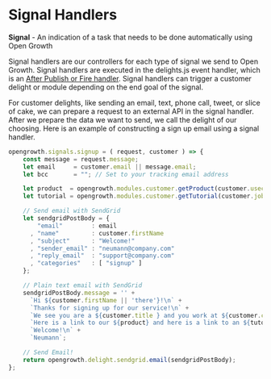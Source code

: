 # Signal Handlers

**Signal** - An indication of a task that needs to be done automatically using Open Growth

Signal handlers are our controllers for each type of signal we send to Open Growth. Signal handlers are executed in the delights.js event handler, which is an [After Publish or Fire handler](https://www.pubnub.com/docs/blocks/event-handler-types#async-et-after-pub-fire). Signal handlers can trigger a customer delight or module depending on the end goal of the signal.

For customer delights, like sending an email, text, phone call, tweet, or slice of cake, we can prepare a request to an external API in the signal handler. After we prepare the data we want to send, we call the delight of our choosing. Here is an example of constructing a sign up email using a signal handler.

```javascript
opengrowth.signals.signup = ( request, customer ) => {
    const message = request.message;
    let email     = customer.email || message.email;
    let bcc       = ""; // Set to your tracking email address

    let product  = opengrowth.modules.customer.getProduct(customer.usecase);
    let tutorial = opengrowth.modules.customer.getTutorial(customer.jobTitle);

    // Send email with SendGrid
    let sendgridPostBody = {
        "email"        : email
      , "name"         : customer.firstName
      , "subject"      : "Welcome!"
      , "sender_email" : "neumann@company.com"
      , "reply_email"  : "support@company.com"
      , "categories"   : [ "signup" ]
    };

    // Plain text email with SendGrid
    sendgridPostBody.message = '' +
      `Hi ${customer.firstName || 'there'}!\n` +
      `Thanks for signing up for our service!\n` +
      `We see you are a ${customer.title } and you work at ${customer.company}.\n` +
      `Here is a link to our ${product} and here is a link to an ${tutorial}.\n` +
      `Welcome!\n` +
      `Neumann`;

    // Send Email!
    return opengrowth.delight.sendgrid.email(sendgridPostBody);
};

```